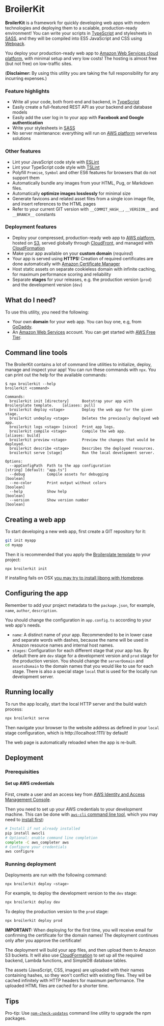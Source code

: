 # BroilerKit

**BroilerKit** is a framework for quickly developing web apps with modern technologies and deploying them to a scalable, production-ready environment! You can write your scripts in [TypeScript](http://www.typescriptlang.org/) and stylesheets in [SASS](http://sass-lang.com/), and they will be compiled into ES5 JavaScript and CSS using [Webpack](https://webpack.js.org/).

You deploy your production-ready web app to [Amazon Web Services cloud platform](https://aws.amazon.com/), with minimal setup and very low costs! The hosting is almost free (but not free) on low-traffic sites.

(**Disclaimer:** By using this utility you are taking the full responsibility for any incurring expenses.)

### Feature highlights

- Write all your code, both front-end and backend, in [TypeScript](http://www.typescriptlang.org/)
- Easily create a full-featured REST API as your backend and database models
- Easily add the user log in to your app with **Facebook and Google authentication**
- Write your stylesheets in [SASS](http://sass-lang.com/)
- No server maintenance: everything will run on [AWS platform](https://aws.amazon.com/) serverless solutions

### Other features

- Lint your JavaScript code style with [ESLint](http://eslint.org/)
- Lint your TypeScript code style with [TSLint](https://palantir.github.io/tslint/)
- Polyfill `Promise`, `Symbol` and other ES6 features for browsers that do not support them
- Automatically bundle any images from your HTML, Pug, or Markdown files.
- Automatically **optimize images losslessly** for minimal size
- Generate favicons and related asset files from a single icon image file, and insert references to the HTML pages
- Refer to your current GIT version with `__COMMIT_HASH__`, `__VERSION__` and `__BRANCH__` constants

### Deployment features

- Deploy your compressed, production-ready web app to [AWS platform](https://aws.amazon.com/), hosted on [S3](https://aws.amazon.com/s3/), served globally through [CloudFront](https://aws.amazon.com/cloudfront/), and managed with [CloudFormation](https://aws.amazon.com/cloudformation/)
- Make your app available on your **custom domain** (_required_)
- Your app is served using **HTTPS**! Creation of required certificates are done automatically with [Amazon Certificate Manager](https://aws.amazon.com/certificate-manager/)
- Host static assets on separate cookieless domain with infinite caching, for maximum performance scoring and reliability
- Separate **stages** for your releases, e.g. the production version (`prod`) and the development version (`dev`)

## What do I need?

To use this utility, you need the following:

- Your own **domain** for your web app. You can buy one, e.g, from [GoDaddy](https://www.godaddy.com/domains).
- An [Amazon Web Services](https://aws.amazon.com/) account. You can get started with [AWS Free Tier](https://aws.amazon.com/free/).

## Command line tools

The BroilerKit contains a lot of command line utilities to initialize, deploy, manage and inspect your app!
You can run these commands with `npx`. You can print out the help for the available commands:

```
$ npx broilerkit --help
broilerkit <command>

Commands:
  broilerkit init [directory]      Bootstrap your app with Broilerplate template.    [aliases: pull]
  broilerkit deploy <stage>        Deploy the web app for the given stage.
  broilerkit undeploy <stage>      Deletes the previously deployed web app.
  broilerkit logs <stage> [since]  Print app logs.
  broilerkit compile <stage>       Compile the web app.                             [aliases: build]
  broilerkit preview <stage>       Preview the changes that would be deployed.
  broilerkit describe <stage>      Describes the deployed resources.
  broilerkit serve [stage]         Run the local development server.

Options:
  --appConfigPath  Path to the app configuration                        [string] [default: "app.ts"]
  --debug          Compile assets for debugging                                            [boolean]
  --no-color       Print output without colors                                             [boolean]
  --help           Show help                                                               [boolean]
  --version        Show version number                                                     [boolean]
```

## Creating a web app

To start developing a new web app, first create a GIT repository for it:

```bash
git init myapp
cd myapp
```

Then it is recommended that you apply the [Broilerplate template](https://github.com/ktkiiski/broilerplate.git) to your project:

```
npx broilerkit init
```

If installing fails on OSX [you may try to install libpng with Homebrew](https://github.com/tcoopman/image-webpack-loader#libpng-issues).


## Configuring the app

Remember to add your project metadata to the `package.json`, for example, `name`, `author`, `description`.

You should change the configuration in `app.config.ts` according to your web app's needs.

- `name`: A distinct name of your app. Recommended to be in lower case and separate words with dashes, because the name will be used in Amazon resource names and internal host names.
- `stages`: Configuration for each different stage that your app has. By default there are `dev` stage for a development version and `prod` stage for the production version. You should change the `serverDomain` and `assetsDomain` to the domain names that you would like to use for each stage. There is also a special stage `local` that is used for the locally run development server.


## Running locally

To run the app locally, start the local HTTP server and the build watch process:

```bash
npx broilerkit serve
```

Then navigate your browser to the website address as defined in your `local` stage configuration, which is http://localhost:1111/ by default!

The web page is automatically reloaded when the app is re-built.


## Deployment

### Prerequisities

#### Set up AWS credentials

First, create a user and an access key from [AWS Identity and Access Management Console](https://console.aws.amazon.com/iam).

Then you need to set up your AWS credentials to your development machine.
This can be done with [`aws-cli` command line tool](https://github.com/aws/aws-cli), which you may need to [install first](http://docs.aws.amazon.com/cli/latest/userguide/installing.html):

```bash
# Install if not already installed
pip install awscli
# Optional: enable command line completion
complete -C aws_completer aws
# Configure your credentials
aws configure
```

### Running deployment

Deployments are run with the following command:

```bash
npx broilerkit deploy <stage>
```

For example, to deploy the development version to the `dev` stage:

```bash
npx broilerkit deploy dev
```

To deploy the production version to the `prod` stage:

```bash
npx broilerkit deploy prod
```

**IMPORTANT:** When deploying for the first time, you will receive email for confirming the certificate for the domain names!
The deployment continues only after you approve the certificate!

The deployment will build your app files, and then upload them to Amazon S3 buckets. It will also use [CloudFormation](https://aws.amazon.com/cloudformation/) to set up all the required backend, Lambda functions, and SimpleDB database tables.

The assets (JavaScript, CSS, images) are uploaded with their names containing hashes, so they won't conflict with existing files.
They will be cached infinitely with HTTP headers for maximum performance.
The uploaded HTML files are cached for a shorter time.

## Tips

Pro-tip: Use [`npm-check-updates`](https://github.com/tjunnone/npm-check-updates) command line utility to upgrade the npm packages.
